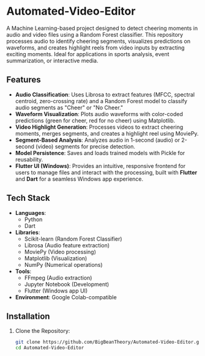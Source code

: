 # Automated-Video-Editor

A Machine Learning-based project designed to detect cheering moments in audio and video files using a Random Forest classifier. This repository processes audio to identify cheering segments, visualizes predictions on waveforms, and creates highlight reels from video inputs by extracting exciting moments. Ideal for applications in sports analysis, event summarization, or interactive media.

## Features

- **Audio Classification**: Uses Librosa to extract features (MFCC, spectral centroid, zero-crossing rate) and a Random Forest model to classify audio segments as "Cheer" or "No Cheer."
- **Waveform Visualization**: Plots audio waveforms with color-coded predictions (green for cheer, red for no cheer) using Matplotlib.
- **Video Highlight Generation**: Processes videos to extract cheering moments, merges segments, and creates a highlight reel using MoviePy.
- **Segment-Based Analysis**: Analyzes audio in 1-second (audio) or 2-second (video) segments for precise detection.
- **Model Persistence**: Saves and loads trained models with Pickle for reusability.
- **Flutter UI (Windows)**: Provides an intuitive, responsive frontend for users to manage files and interact with the processing, built with **Flutter** and **Dart** for a seamless Windows app experience.

## Tech Stack

- **Languages**:
  - Python
  - Dart
- **Libraries**:
  - Scikit-learn (Random Forest Classifier)
  - Librosa (Audio feature extraction)
  - MoviePy (Video processing)
  - Matplotlib (Visualization)
  - NumPy (Numerical operations)
- **Tools**:
  - FFmpeg (Audio extraction)
  - Jupyter Notebook (Development)
  - Flutter (Windows app UI)
- **Environment**: Google Colab-compatible

## Installation

1. Clone the Repository:

   ```bash
   git clone https://github.com/BigBeanTheory/Automated-Video-Editor.git
   cd Automated-Video-Editor
